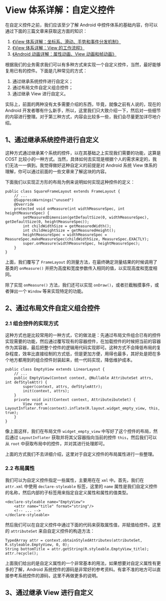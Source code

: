 # View 体系详解：自定义控件

在自定义控件之前，我们应该至少了解 Android 中控件体系的基础内容，你可以通过下面的三篇文章来获取这方面的知识：

1. [《View 体系详解：坐标系、滑动、手势和事件分发机制》](https://juejin.im/post/5bbb5fdce51d450e942f6be4)
2. [《View 体系详解：View 的工作流程》](https://shouheng88.github.io/2018/10/14/View%20%E4%BD%93%E7%B3%BB%E8%AF%A6%E8%A7%A3%EF%BC%9AView%20%E7%9A%84%E5%B7%A5%E4%BD%9C%E6%B5%81%E7%A8%8B/)
3. [《Android 动画详解：属性动画、View 动画和帧动画》](https://juejin.im/post/5bb884506fb9a05cf9084857)

根据我们的业务需求我们可以有多种方式来实现一个自定义控件，当然，最好能够复用已有的控件。下面是几种常见的方式：

1. 通过继承系统控件进行自定义；
2. 通过布局文件自定义组合控件；
3. 通过继承 View 进行自定义。

实际上，前面的两种没有太多需要介绍的东西，毕竟，就像之前有人说的，现在的 Android 开发者哪有什么新手，所以，这里我们只大致介绍一下，然后对一些细节的内容进行整理。对于第三种方式，内容会比较多一些，我们会尽量更加详尽地介绍。

## 1、通过继承系统控件进行自定义

这种方式通过继承某个系统的控件，以在其基础之上实现我们需要的功能，这算是 COST 比较小的一种方式。当然，具体如何去实现是根据个人的需求来定的，我们无法一一俱到。我觉得做好这种自定义的前提是对 Android 系统 View 体系的理解，你可以通过前面的一些文章来了解这块的内容。

下面我们以实现正方形的布局为例来说明如何实现这种控件的定义：

    public class SquareFrameLayout extends FrameLayout {
        // ...
        @SuppressWarnings("unused")
        @Override
        protected void onMeasure(int widthMeasureSpec, int heightMeasureSpec) {
            setMeasuredDimension(getDefaultSize(0, widthMeasureSpec), getDefaultSize(0, heightMeasureSpec));
            int childWidthSize = getMeasuredWidth();
            int childHeightSize = getMeasuredHeight();
            heightMeasureSpec = widthMeasureSpec = MeasureSpec.makeMeasureSpec(childWidthSize, MeasureSpec.EXACTLY);
            super.onMeasure(widthMeasureSpec, heightMeasureSpec);
        }
    }

上面，我们覆写了 `FrameLayout` 的测量方法，在最终确定测量结果的时候调用了基类的 `onMeasure()` 并把为高度和宽度参数传入相同的值，以实现高度和宽度相同。

除了实现 `onMeasure()` 方法，我们还可以实现 `onDraw()`，或者拦截触摸事件，或者弹出一个 `Window` 等来实现特定的功能。

## 2、通过布局文件自定义组合控件

### 2.1 组合控件的实现方式

这种方式也是比较常用的一种方式，它的做法是：先通过布局文件组合已有的控件实现需要的功能，然后通过覆写现有的容器控件，在加载控件的时候把当前的容器作为其容器，最后把整个控件的逻辑用代码实现即可。这种方式不会降低布局的复杂程度，效率比直接绘制的方式低，但是更加方便，用得也最多，其好处是把在多个地方都用到的组合控件封装起来，统一代码实现，降低维护成本。

    public class EmptyView extends LinearLayout {
        // ...
        public EmptyView(Context context, @Nullable AttributeSet attrs, int defStyleAttr) {
            super(context, attrs, defStyleAttr);
            init(context, attrs);
        }
        private void init(Context context, AttributeibuteSet) {
            View root = LayoutInflater.from(context).inflate(R.layout.widget_empty_view, this, true);
        }
    }   

像上面这样，我们在布局文件 `widget_empty_view` 中写好了这个控件的布局，然后通过 `LayoutInflater` 获取并将其父容器指向当前的控件 `this`，然后我们可以从 `root` 中获取布局中的控件，并对其进行处理即可。

上面的方式我们不去详细介绍，这里对于自定义控件的布局属性进行一些整理。

### 2.2 布局属性

我们可以为自定义控件指定一些属性，主要用在在 `xml` 中。首先，我们在 `attr.xml` 中使用 `declare-styleable` 标签，这里的 `name` 属性是我们自定义控件的名称，然后内部的子标签用来指定自定义属性和属性的值类型。

    <declare-styleable name="EmptyView">
        <attr name="title" format="string"/>
        <!-- ... -->
    </declare-styleable>

然后我们可以在自定义控件中通过下面的代码来获取属性值，并赋值给控件。这里的 `attributeSet` 来自自定义控件的构造方法：

    TypedArray attr = context.obtainStyledAttributes(attributeSet, R.styleable.EmptyView, 0, 0);
    String bottomTitle = attr.getString(R.styleable.EmptyView_title);
    attr.recycle();

上面我们给出的是自定义属性的一个非常基本的用法，如果想要对自定义属性有更多的了解，Android 系统控件的源码是非常好的参考资料。有拿不准的地方可以直接参考系统控件的源码，这里不再做更多的说明。

## 3、通过继承 View 进行自定义



